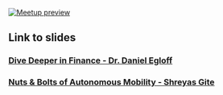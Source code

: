 [![Meetup preview](https://pbs.twimg.com/media/DLx8g8YWkAA0ZcO.jpg:large "Meetup preview")](https://www.meetup.com/Hacking-Machine-Learning/)


## Link to slides

### [Dive Deeper in Finance - Dr. Daniel Egloff](20171010_Deep%20Learing%20Finance%20-%20publish.pdf)

### [Nuts & Bolts of Autonomous Mobility - Shreyas Gite](Nuts_Bolts_Autonom_Mobility.pdf)